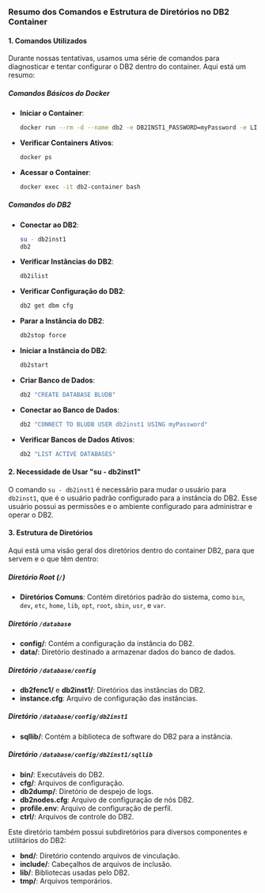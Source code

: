 ### Resumo dos Comandos e Estrutura de Diretórios no DB2 Container

#### 1. Comandos Utilizados
Durante nossas tentativas, usamos uma série de comandos para diagnosticar e tentar configurar o DB2 dentro do container. Aqui está um resumo:

##### Comandos Básicos do Docker
- **Iniciar o Container**:
  ```sh
  docker run --rm -d --name db2 -e DB2INST1_PASSWORD=myPassword -e LICENSE=accept -p 50000:50000 -v .:/workdir ibmcom/db2
  ```
- **Verificar Containers Ativos**:
  ```sh
  docker ps
  ```
- **Acessar o Container**:
  ```sh
  docker exec -it db2-container bash
  ```

##### Comandos do DB2
- **Conectar ao DB2**:
  ```sh
  su - db2inst1
  db2
  ```
- **Verificar Instâncias do DB2**:
  ```sh
  db2ilist
  ```
- **Verificar Configuração do DB2**:
  ```sh
  db2 get dbm cfg
  ```
- **Parar a Instância do DB2**:
  ```sh
  db2stop force
  ```
- **Iniciar a Instância do DB2**:
  ```sh
  db2start
  ```
- **Criar Banco de Dados**:
  ```sh
  db2 "CREATE DATABASE BLUDB"
  ```
- **Conectar ao Banco de Dados**:
  ```sh
  db2 "CONNECT TO BLUDB USER db2inst1 USING myPassword"
  ```
- **Verificar Bancos de Dados Ativos**:
  ```sh
  db2 "LIST ACTIVE DATABASES"
  ```

#### 2. Necessidade de Usar "su - db2inst1"
O comando `su - db2inst1` é necessário para mudar o usuário para `db2inst1`, que é o usuário padrão configurado para a instância do DB2. Esse usuário possui as permissões e o ambiente configurado para administrar e operar o DB2.

#### 3. Estrutura de Diretórios
Aqui está uma visão geral dos diretórios dentro do container DB2, para que servem e o que têm dentro:

##### Diretório Root (`/`)
- **Diretórios Comuns**: Contém diretórios padrão do sistema, como `bin`, `dev`, `etc`, `home`, `lib`, `opt`, `root`, `sbin`, `usr`, e `var`.

##### Diretório `/database`
- **config/**: Contém a configuração da instância do DB2.
- **data/**: Diretório destinado a armazenar dados do banco de dados.

##### Diretório `/database/config`
- **db2fenc1/** e **db2inst1/**: Diretórios das instâncias do DB2.
- **instance.cfg**: Arquivo de configuração das instâncias.

##### Diretório `/database/config/db2inst1`
- **sqllib/**: Contém a biblioteca de software do DB2 para a instância.

##### Diretório `/database/config/db2inst1/sqllib`
- **bin/**: Executáveis do DB2.
- **cfg/**: Arquivos de configuração.
- **db2dump/**: Diretório de despejo de logs.
- **db2nodes.cfg**: Arquivo de configuração de nós DB2.
- **profile.env**: Arquivo de configuração de perfil.
- **ctrl/**: Arquivos de controle do DB2.

Este diretório também possui subdiretórios para diversos componentes e utilitários do DB2:
- **bnd/**: Diretório contendo arquivos de vinculação.
- **include/**: Cabeçalhos de arquivos de inclusão.
- **lib/**: Bibliotecas usadas pelo DB2.
- **tmp/**: Arquivos temporários.
